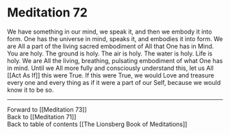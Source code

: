 # Meditation 72

We have something in our mind, we speak it, and then we embody it into form. One has the universe in mind, speaks it, and embodies it into form. We are All a part of the living sacred embodiment of All that One has in Mind. You are holy. The ground is holy. The air is holy. The water is holy. Life is holy. We are All the living, breathing, pulsating embodiment of what One has in mind. Until we All more fully and consciously understand this, let us All [[Act As If]] this were True. If this were True, we would Love and treasure every one and every thing as if it were a part of our Self, because we would know it to be so. 

___

Forward to [[Meditation 73]]  
Back to [[Meditation 71]]  
Back to table of contents [[The Lionsberg Book of Meditations]]  